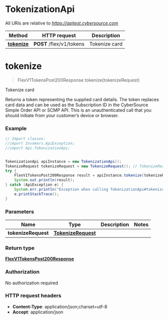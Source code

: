 # TokenizationApi

All URIs are relative to *https://apitest.cybersource.com*

Method | HTTP request | Description
------------- | ------------- | -------------
[**tokenize**](TokenizationApi.md#tokenize) | **POST** /flex/v1/tokens | Tokenize card


<a name="tokenize"></a>
# **tokenize**
> FlexV1TokensPost200Response tokenize(tokenizeRequest)

Tokenize card

Returns a token representing the supplied card details. The token replaces card data and can be used as the Subscription ID in the CyberSource Simple Order API or SCMP API. This is an unauthenticated call that you should initiate from your customer’s device or browser.

### Example
```java
// Import classes:
//import Invokers.ApiException;
//import Api.TokenizationApi;


TokenizationApi apiInstance = new TokenizationApi();
TokenizeRequest tokenizeRequest = new TokenizeRequest(); // TokenizeRequest | 
try {
    FlexV1TokensPost200Response result = apiInstance.tokenize(tokenizeRequest);
    System.out.println(result);
} catch (ApiException e) {
    System.err.println("Exception when calling TokenizationApi#tokenize");
    e.printStackTrace();
}
```

### Parameters

Name | Type | Description  | Notes
------------- | ------------- | ------------- | -------------
 **tokenizeRequest** | [**TokenizeRequest**](TokenizeRequest.md)|  |

### Return type

[**FlexV1TokensPost200Response**](FlexV1TokensPost200Response.md)

### Authorization

No authorization required

### HTTP request headers

 - **Content-Type**: application/json;charset=utf-8
 - **Accept**: application/json

